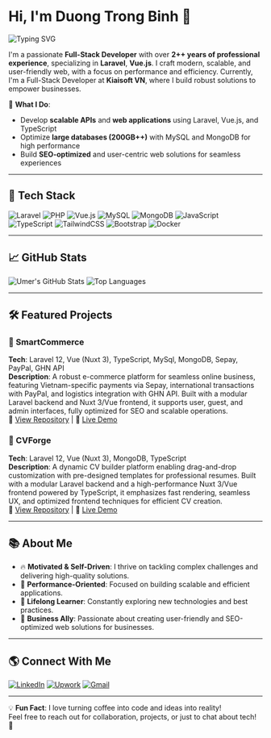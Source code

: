 # Hi, I'm Duong Trong Binh 👋

![Typing SVG](https://readme-typing-svg.herokuapp.com?font=Fira+Code&size=24&color=1E90FF&lines=Full-Stack+Developer;Building+Scalable+Web+&+Desktop+Apps)

I'm a passionate **Full-Stack Developer** with over **2++ years of professional experience**, specializing in **Laravel**, **Vue.js**. I craft modern, scalable, and user-friendly web, with a focus on performance and efficiency. Currently, I'm a Full-Stack Developer at **Kiaisoft VN**, where I build robust solutions to empower businesses.

🌟 **What I Do**:
- Develop **scalable APIs** and **web applications** using Laravel, Vue.js, and TypeScript
- Optimize **large databases (200GB++)** with MySQL and MongoDB for high performance
- Build **SEO-optimized** and user-centric web solutions for seamless experiences

---

## 🚀 Tech Stack

![Laravel](https://img.shields.io/badge/Laravel-FF2D20?style=flat-square&logo=laravel&logoColor=white)
![PHP](https://img.shields.io/badge/PHP-777BB4?style=flat-square&logo=php&logoColor=white)
![Vue.js](https://img.shields.io/badge/Vue.js-4FC08D?style=flat-square&logo=vue.js&logoColor=white)
![MySQL](https://img.shields.io/badge/MySQL-4479A1?style=flat-square&logo=mysql&logoColor=white)
![MongoDB](https://img.shields.io/badge/MongoDB-47A248?style=flat-square&logo=mongodb&logoColor=white)
![JavaScript](https://img.shields.io/badge/JavaScript-F7DF1E?style=flat-square&logo=javascript&logoColor=black)
![TypeScript](https://img.shields.io/badge/TypeScript-3178C6?style=flat-square&logo=typescript&logoColor=white)
![TailwindCSS](https://img.shields.io/badge/TailwindCSS-38B2AC?style=flat-square&logo=tailwind-css&logoColor=white)
![Bootstrap](https://img.shields.io/badge/Bootstrap-7952B3?style=flat-square&logo=bootstrap&logoColor=white)
![Docker](https://img.shields.io/badge/Docker-2496ED?style=flat-square&logo=docker&logoColor=white)

---

## 📈 GitHub Stats

![Umer's GitHub Stats](https://github-readme-stats.vercel.app/api?username=duongtrongbinh&show_icons=true&theme=radical)
![Top Languages](https://github-readme-stats.vercel.app/api/top-langs/?username=duongtrongbinh&layout=compact&theme=radical)

---

## 🛠 Featured Projects

### 🛒 SmartCommerce
**Tech**: Laravel 12, Vue (Nuxt 3), TypeScript, MySql, MongoDB, Sepay, PayPal, GHN API  
**Description**: A robust e-commerce platform for seamless online business, featuring Vietnam-specific payments via Sepay,
 international transactions with PayPal, and logistics integration with GHN API. 
 Built with a modular Laravel backend and Nuxt 3/Vue frontend, it supports user, guest, and admin interfaces, 
 fully optimized for SEO and scalable operations.  
🔗 [View Repository](https://github.com/duongtrongbinh/smartcommerce) | 🔗 [Live Demo](https://smartcommerce.example.com)

### 📄 CVForge
**Tech**: Laravel 12, Vue (Nuxt 3), MongoDB, TypeScript  
**Description**: A dynamic CV builder platform enabling drag-and-drop customization with pre-designed templates for professional resumes. 
Built with a modular Laravel backend and a high-performance Nuxt 3/Vue frontend powered by TypeScript, 
it emphasizes fast rendering, seamless UX, and optimized frontend techniques for efficient CV creation.  
🔗 [View Repository](https://github.com/duongtrongbinh/cvforge) | 🔗 [Live Demo](https://cvforge.example.com)

---

## 📚 About Me

- 🔥 **Motivated & Self-Driven**: I thrive on tackling complex challenges and delivering high-quality solutions.
- 🚀 **Performance-Oriented**: Focused on building scalable and efficient applications.
- 🧠 **Lifelong Learner**: Constantly exploring new technologies and best practices.
- 💬 **Business Ally**: Passionate about creating user-friendly and SEO-optimized web solutions for businesses.

---

## 🌎 Connect With Me

[![LinkedIn](https://img.shields.io/badge/LinkedIn-0077B5?style=flat-square&logo=linkedin&logoColor=white)](https://linkedin.com/in/trongbinh251223)
[![Upwork](https://img.shields.io/badge/Upwork-6FDA44?style=flat-square&logo=upwork&logoColor=white)](https://upwork.com/freelancers/yourusername)
[![Gmail](https://img.shields.io/badge/Gmail-D14836?style=flat-square&logo=gmail&logoColor=white)](mailto:trongbinh251223@gmail.com)

---

💡 **Fun Fact**: I love turning coffee into code and ideas into reality!  
Feel free to reach out for collaboration, projects, or just to chat about tech! 🚀
